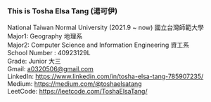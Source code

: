 ### This is Tosha Elsa Tang (湯可伊)  


National Taiwan Normal University (2021.9 ~ now) 國立台灣師範大學  
Major1: Geography 地理系  
Major2: Computer Science and Information Engineering 資工系  
School Number : 40923129L  
Grade: Junior 大三  
Gmail: a0320506@gmail.com  
LinkedIn: https://www.linkedin.com/in/tosha-elsa-tang-785907235/  
Medium: https://medium.com/@toshaelsatang  
LeetCode: https://leetcode.com/ToshaElsaTang/  

<!--
**ToshaETang/ToshaETang** is a ✨ _special_ ✨ repository because its `README.md` (this file) appears on your GitHub profile.

Here are some ideas to get you started:

- 🔭 I’m currently working on ...
- 🌱 I’m currently learning ...
- 👯 I’m looking to collaborate on ...
- 🤔 I’m looking for help with ...
- 💬 Ask me about ...
- 📫 How to reach me: ...
- 😄 Pronouns: ...
- ⚡ Fun fact: ...
-->
